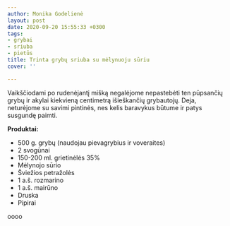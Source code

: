 ```yaml
---
author: Monika Godelienė
layout: post
date: 2020-09-20 15:55:33 +0300
tags:
- grybai
- sriuba
- pietūs
title: Trinta grybų sriuba su mėlynuoju sūriu
cover: ''

---
```

Vaikščiodami po rudenėjantį mišką negalėjome nepastebėti ten pūpsančių grybų ir akylai kiekvieną centimetrą išieškančių grybautojų. Deja, neturėjome su savimi pintinės, nes kelis baravykus būtume ir patys susgundę paimti.

**Produktai:**

* 500 g. grybų (naudojau pievagrybius ir voveraites)
* 2 svogūnai
* 150-200 ml. grietinėlės 35%
* Mėlynojo sūrio
* Šviežios petražolės
* 1 a.š. rozmarino
* 1 a.š. mairūno
* Druska
* Pipirai

oooo